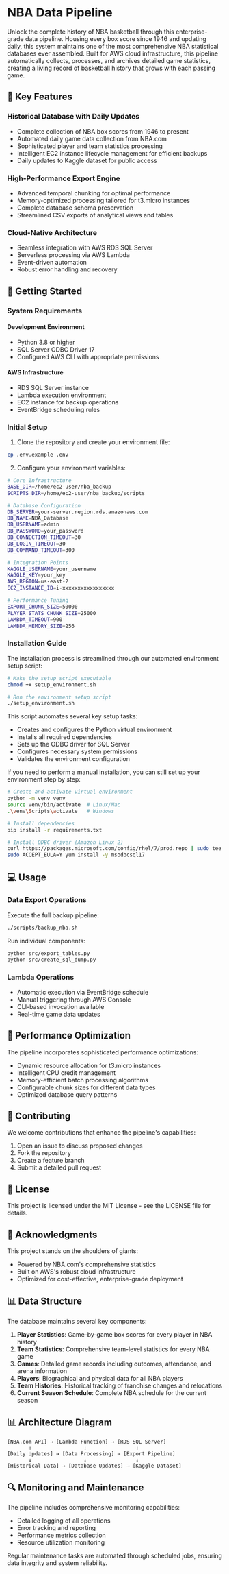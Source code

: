 # NBA Data Pipeline

Unlock the complete history of NBA basketball through this enterprise-grade data pipeline. Housing every box score since 1946 and updating daily, this system maintains one of the most comprehensive NBA statistical databases ever assembled. Built for AWS cloud infrastructure, this pipeline automatically collects, processes, and archives detailed game statistics, creating a living record of basketball history that grows with each passing game.

## 🌟 Key Features

### Historical Database with Daily Updates
- Complete collection of NBA box scores from 1946 to present
- Automated daily game data collection from NBA.com
- Sophisticated player and team statistics processing
- Intelligent EC2 instance lifecycle management for efficient backups
- Daily updates to Kaggle dataset for public access

### High-Performance Export Engine
- Advanced temporal chunking for optimal performance
- Memory-optimized processing tailored for t3.micro instances
- Complete database schema preservation
- Streamlined CSV exports of analytical views and tables

### Cloud-Native Architecture
- Seamless integration with AWS RDS SQL Server
- Serverless processing via AWS Lambda
- Event-driven automation
- Robust error handling and recovery

## 🚀 Getting Started

### System Requirements

#### Development Environment
- Python 3.8 or higher
- SQL Server ODBC Driver 17
- Configured AWS CLI with appropriate permissions

#### AWS Infrastructure
- RDS SQL Server instance
- Lambda execution environment
- EC2 instance for backup operations
- EventBridge scheduling rules

### Initial Setup

1. Clone the repository and create your environment file:
```bash
cp .env.example .env
```

2. Configure your environment variables:
```bash
# Core Infrastructure
BASE_DIR=/home/ec2-user/nba_backup
SCRIPTS_DIR=/home/ec2-user/nba_backup/scripts

# Database Configuration
DB_SERVER=your-server.region.rds.amazonaws.com
DB_NAME=NBA_Database
DB_USERNAME=admin
DB_PASSWORD=your_password
DB_CONNECTION_TIMEOUT=30
DB_LOGIN_TIMEOUT=30
DB_COMMAND_TIMEOUT=300

# Integration Points
KAGGLE_USERNAME=your_username
KAGGLE_KEY=your_key
AWS_REGION=us-east-2
EC2_INSTANCE_ID=i-xxxxxxxxxxxxxxxxx

# Performance Tuning
EXPORT_CHUNK_SIZE=50000
PLAYER_STATS_CHUNK_SIZE=25000
LAMBDA_TIMEOUT=900
LAMBDA_MEMORY_SIZE=256
```

### Installation Guide

The installation process is streamlined through our automated environment setup script:

```bash
# Make the setup script executable
chmod +x setup_environment.sh

# Run the environment setup script
./setup_environment.sh
```

This script automates several key setup tasks:
- Creates and configures the Python virtual environment
- Installs all required dependencies
- Sets up the ODBC driver for SQL Server
- Configures necessary system permissions
- Validates the environment configuration

If you need to perform a manual installation, you can still set up your environment step by step:

```bash
# Create and activate virtual environment
python -m venv venv
source venv/bin/activate  # Linux/Mac
.\venv\Scripts\activate   # Windows

# Install dependencies
pip install -r requirements.txt

# Install ODBC driver (Amazon Linux 2)
curl https://packages.microsoft.com/config/rhel/7/prod.repo | sudo tee /etc/yum.repos.d/mssql-release.repo
sudo ACCEPT_EULA=Y yum install -y msodbcsql17
```

## 💻 Usage

### Data Export Operations

Execute the full backup pipeline:
```bash
./scripts/backup_nba.sh
```

Run individual components:
```bash
python src/export_tables.py
python src/create_sql_dump.py
```

### Lambda Operations
- Automatic execution via EventBridge schedule
- Manual triggering through AWS Console
- CLI-based invocation available
- Real-time game data updates

## 🔧 Performance Optimization

The pipeline incorporates sophisticated performance optimizations:

- Dynamic resource allocation for t3.micro instances
- Intelligent CPU credit management
- Memory-efficient batch processing algorithms
- Configurable chunk sizes for different data types
- Optimized database query patterns

## 🤝 Contributing

We welcome contributions that enhance the pipeline's capabilities:

1. Open an issue to discuss proposed changes
2. Fork the repository
3. Create a feature branch
4. Submit a detailed pull request

## 📜 License

This project is licensed under the MIT License - see the LICENSE file for details.

## 🙏 Acknowledgments

This project stands on the shoulders of giants:
- Powered by NBA.com's comprehensive statistics
- Built on AWS's robust cloud infrastructure
- Optimized for cost-effective, enterprise-grade deployment

## 📊 Data Structure

The database maintains several key components:

1. **Player Statistics**: Game-by-game box scores for every player in NBA history
2. **Team Statistics**: Comprehensive team-level statistics for every NBA game
3. **Games**: Detailed game records including outcomes, attendance, and arena information
4. **Players**: Biographical and physical data for all NBA players
5. **Team Histories**: Historical tracking of franchise changes and relocations
6. **Current Season Schedule**: Complete NBA schedule for the current season

## 📊 Architecture Diagram

```
[NBA.com API] → [Lambda Function] → [RDS SQL Server]
       ↓                 ↓                ↓
[Daily Updates] → [Data Processing] → [Export Pipeline]
       ↓                 ↓                ↓
[Historical Data] → [Database Updates] → [Kaggle Dataset]
```

## 🔍 Monitoring and Maintenance

The pipeline includes comprehensive monitoring capabilities:
- Detailed logging of all operations
- Error tracking and reporting
- Performance metrics collection
- Resource utilization monitoring

Regular maintenance tasks are automated through scheduled jobs, ensuring data integrity and system reliability.